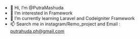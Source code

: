 - 👋 Hi, I’m @PutraMashuda
- 👀 I’m interested in Framework
- 🌱 I’m currently learning Laravel and Codeigniter Framework
- 📫 Search me in instagram/Remo_project and Email : putrahuda.ph@gmail.com

<!---
PutraMashuda/PutraMashuda is a ✨ special ✨ repository because its `README.md` (this file) appears on your GitHub profile.
You can click the Preview link to take a look at your changes.
--->
